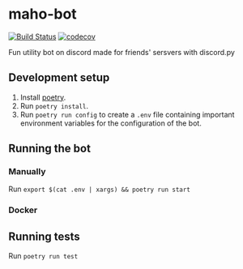 # maho-bot 
[![Build Status](https://travis-ci.org/evangelos-ch/maho-bot.svg?branch=master)](https://travis-ci.org/evangelos-ch/maho-bot)
[![codecov](https://codecov.io/gh/evangelos-ch/maho-bot/branch/master/graph/badge.svg)](https://codecov.io/gh/evangelos-ch/maho-bot)

Fun utility bot on discord made for friends' sersvers with discord.py

## Development setup

1. Install [poetry](https://python-poetry.org/).
2. Run `poetry install`.
3. Run `poetry run config` to create a `.env` file containing important environment variables for the configuration of the bot.

## Running the bot

### Manually

Run `export $(cat .env | xargs) && poetry run start`

### Docker



## Running tests
Run `poetry run test`
